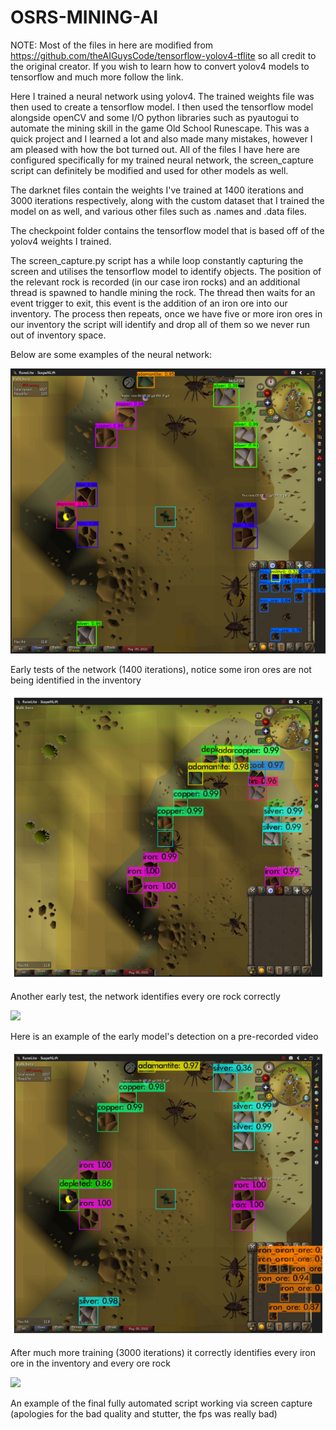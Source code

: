 # OSRS-MINING-AI
NOTE: Most of the files in here are modified from https://github.com/theAIGuysCode/tensorflow-yolov4-tflite so all credit to the original creator. If you wish to learn how to convert yolov4 models to tensorflow and much more follow the link.

Here I trained a neural network using yolov4. The trained weights file was then used to create a tensorflow model. I then used the tensorflow model alongside openCV and some I/O python libraries such as pyautogui to automate the mining skill in the game Old School Runescape. This was a quick project and I learned a lot and also made many mistakes, however I am pleased with how the bot turned out. All of the files I have here are configured specifically for my trained neural network, the screen_capture script can definitely be modified and used for other models as well.

The darknet files contain the weights I've trained at 1400 iterations and 3000 iterations respectively, along with the custom dataset that I trained the model on as well, and various other files such as .names and .data files.

The checkpoint folder contains the tensorflow model that is based off of the yolov4 weights I trained.

The screen_capture.py script has a while loop constantly capturing the screen and utilises the tensorflow model to identify objects. The position of the relevant rock is recorded (in our case iron rocks) and an additional thread is spawned to handle mining the rock. The thread then waits for an event trigger to exit, this event is the addition of an iron ore into our inventory. The process then repeats, once we have five or more iron ores in our inventory the script will identify and drop all of them so we never run out of inventory space.

Below are some examples of the neural network:  


![](examples/detection1.png)  

Early tests of the network (1400 iterations), notice some iron ores are not being identified in the inventory

![](examples/detection2.png)  

Another early test, the network identifies every ore rock correctly

![](examples/video.gif)  

Here is an example of the early model's detection on a pre-recorded video  

![](examples/detection3.png)  

After much more training (3000 iterations) it correctly identifies every iron ore in the inventory and every ore rock

![](examples/screen_capture.gif)  

An example of the final fully automated script working via screen capture (apologies for the bad quality and stutter, the fps was really bad)
